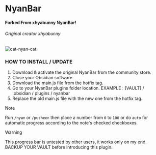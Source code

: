 # NyanBar
<h4> Forked From xhyabunny NyanBar! </h4>
<h6>Original creator xhyabunny</h6>

![cat-nyan-cat](https://github.com/xhyabunny/obsidian-sample-plugin/assets/106491722/262b2c04-c5bc-44a3-86d0-26967b9b4660)

### HOW TO INSTALL / UPDATE
1. Download & activate the original NyanBar from the community store.
2. Close your Obsidian software.
3. Download the main.js file from the hotfix tag.
4. Go to your NyanBar plugins folder location. EXAMPLE : [VAULT] / .obsidian / plugins / nyanbar
5. Replace the old main.js file with the new one from the hotfix tag.


> [!NOTE]
> Run `/nyan` or `/pusheen` then place a number from `0` to `100` or do `auto` for automatic progress according to the note's checked checkboxes.

> [!WARNING]
> This progress bar is untested by other users, it works only on my end. BACKUP YOUR VAULT before introducing this plugin.
